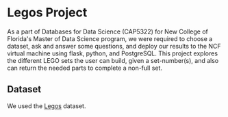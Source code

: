 # Legos Project

As a part of Databases for Data Science (CAP5322) for New College of Florida's Master of Data Science program, we were required to choose a dataset, ask and answer some questions, and deploy our results to the NCF virtual machine using flask, python, and PostgreSQL. This project explores the different LEGO sets the user can build, given a set-number(s), and also can return the needed parts to complete a non-full set.

## Dataset

We used the [Legos](https://www.kaggle.com/rtatman/lego-database) dataset.
